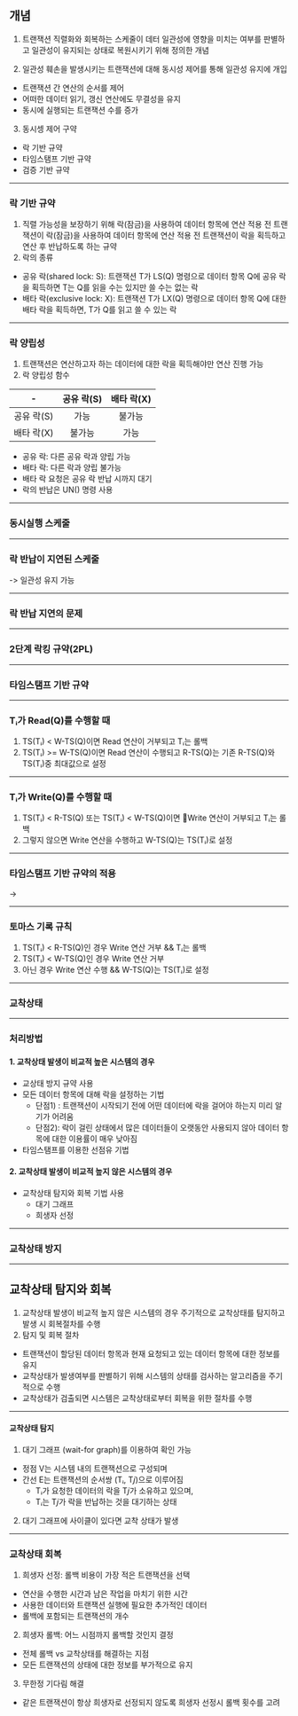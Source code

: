 
## 개념

1. 트랜잭션 직렬화와 회복하는 스케줄이 데터 일관성에 영향을 미치는 여부를 판별하고 일관성이 유지되는 상태로 복원시키기 위해 정의한 개념

2. 일관성 훼손을 발생시키는 트랜잭션에 대해 동시성 제어를 통해 일관성 유지에 개입

- 트랜잭션 간 연산의 순서를 제어
- 어떠한 데이터 읽기, 갱신 연산에도 무결성을 유지
- 동시에 실행되는 트랜잭션 수를 증가

3. 동시셍 제어 구약

- 락 기반 규약
- 타임스탬프 기반 규약
- 검증 기반 규약

---

### 락 기반 규약

1. 직렬 가능성을 보장하기 위해 락(잠금)을 사용하여 데이터 항목에 연산 적용 전 트랜잭션이 락(잠금)을 사용하여 데이터 항목에 연산 적용 전 트랜잭션이 락을 획득하고 연산 후 반납하도록 하는 규약
2. 락의 종류
- 공유 락(shared lock: S): 트랜잭션 T가 LS(Q) 명령으로 데이터 항목 Q에 공유 락을 획득하면 T는 Q를 읽을 수는 있지만 쓸 수는 없는 락
- 배타 락(exclusive lock: X): 트랜잭션 T가 LX(Q) 명령으로 데이터 항목 Q에 대한 배타 락을 획득하면, T가 Q를 읽고 쓸 수 있는 락

---

### 락 양립성

1. 트랜잭션은 연산하고자 하는 데이터에 대한 락을 획득해야만 연산 진행 가능
2. 락 양립성 함수

|-|공유 락(S)|배타 락(X)|
|:--:|:--:|:--:|
|공유 락(S)|가능|불가능|
|배타 락(X)|불가능|가능|

- 공유 락: 다른 공유 락과 양립 가능
- 배타 락: 다른 락과 양립 불가능
- 배타 락 요청은 공유 락 반납 시까지 대기
- 락의 반납은 UN() 명령 사용


---

### 동시실행 스케줄


---

### 락 반납이 지연된 스케줄

-> 일관성 유지 가능


---

### 락 반납 지연의 문제


---

### 2단계 락킹 규약(2PL)


---

### 타임스탬프 기반 규약


---

### Tᵢ가 Read(Q)를 수행할 때

1. TS(Tᵢ) < W-TS(Q)이면 Read 연산이 거부되고 Tᵢ는 롤백
2. TS(Tᵢ) >= W-TS(Q)이면 Read 연산이 수행되고 R-TS(Q)는 기존 R-TS(Q)와 TS(Tᵢ)중 최대값으로 설정

---

### Tᵢ가 Write(Q)를 수행할 때

1. TS(Tᵢ) < R-TS(Q) 또는 TS(Tᵢ) < W-TS(Q)이면 Write 연산이 거부되고 Tᵢ는 롤백
2. 그렇지 않으면 Write 연산을 수행하고 W-TS(Q)는 TS(Tᵢ)로 설정

---

### 타임스탬프 기반 규약의 적용


->

---

### 토마스 기록 규칙

1. TS(Tᵢ) < R-TS(Q)인 경우 Write 연산 거부 && Tᵢ는 롤백
2. TS(Tᵢ) < W-TS(Q)인 경우 Write 연산 거부
3. 아닌 경우 Write 연산 수행 && W-TS(Q)는 TS(Tᵢ)로 설정


---

### 교착상태

---

### 처리방법

#### 1. 교착상태 발생이 비교적 높은 시스템의 경우

- 교상태 방지 규약 사용
- 모든 데이터 항목에 대해 락을 설정하는 기법
	- 단점1) : 트랜잭션이 시작되기 전에 어떤 데이터에 락을 걸어야 하는지 미리 알기가 어려움
	- 단점2): 락이 걸린 상태에서 많은 데이터들이 오랫동안 사용되지 않아 데이터 항목에 대한 이용률이 매우 낮아짐
- 타임스탬프를 이용한 선점유 기법

#### 2. 교착상태 발생이 비교적 높지 않은 시스템의 경우
- 교착상태 탐지와 회복 기법 사용
	- 대기 그래프
	- 희생자 선정

---

### 교착상태 방지

---

## 교착상태 탐지와 회복

1. 교착상태 발생이 비교적 높지 않은 시스템의 경우 주기적으로 교착상태를 탐지하고 발생 시 회복절차를 수행
2. 탐지 및 회복 절차
- 트랜잭션이 할당된 데이터 항목과 현재 요청되고 있는 데이터 항목에 대한 정보를 유지
- 교착상태가 발생여부를 판별하기 위해 시스템의 상태를 검사하는 알고리즘을 주기적으로 수행
- 교착상태가 검출되면 시스템은 교착상태로부터 회복을 위한 절차를 수행
---

#### 교착상태 탐지

1. 대기 그래프 (wait-for graph)를 이용하여 확인 가능

- 정점 V는 시스템 내의 트랜잭션으로 구성되며
- 간선 E는 트랜잭션의 순서쌍 (Tᵢ, T𝘫)으로 이루어짐
	- Tᵢ가 요청한 데이터의 락을 T𝘫가 소유하고 있으며,
	- Tᵢ는 T𝘫가 락을 반납하는 것을 대기하는 상태

2. 대기 그래프에 사이클이 있다면 교착 상태가 발생

---

### 교착상태 회복

1. 희생자 선정: 롤백 비용이 가장 적은 트랜잭션을 선택
- 연산을 수행한 시간과 남은 작업을 마치기 위한 시간
- 사용한 데이터와 트랜잭션 실행에 필요한 추가적인 데이터
- 롤백에 포함되는 트랜잭션의 개수

2. 희생자 롤백: 어느 시점까지 롤백할 것인지 결정

- 전체 롤백 vs 교착상태를 해결하는 지점
- 모든 트랜잭션의 상태에 대한 정보를 부가적으로 유지

3. 무한정 기다림 해결

- 같은 트랜잭션이 항상 희생자로 선정되지 않도록 희생자 선정시 롤백 횟수를 고려